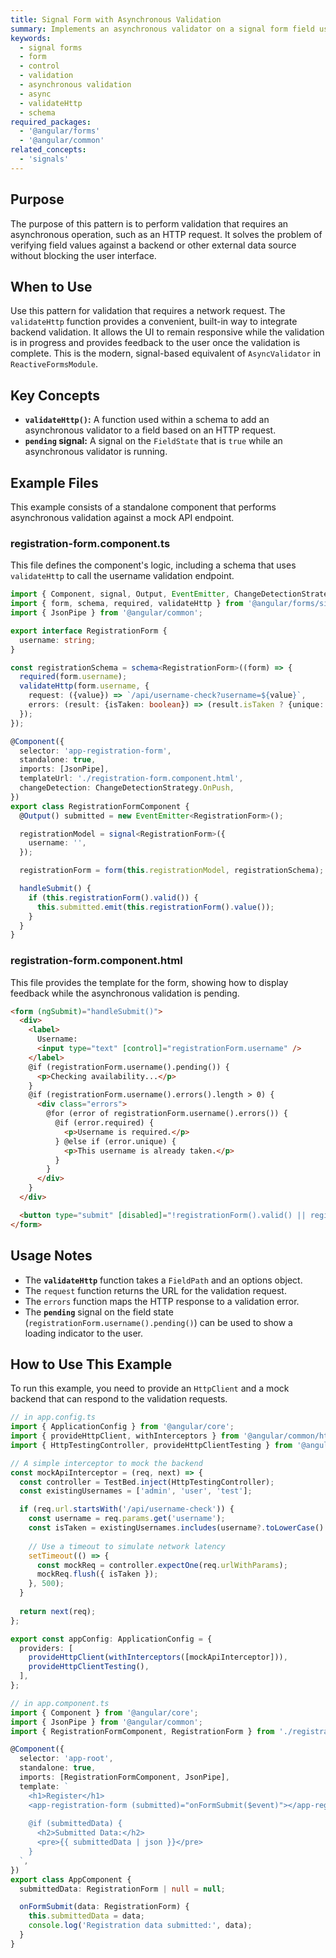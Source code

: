 ```yaml
---
title: Signal Form with Asynchronous Validation
summary: Implements an asynchronous validator on a signal form field using `validateHttp` to check for a unique username against a mock backend endpoint.
keywords:
  - signal forms
  - form
  - control
  - validation
  - asynchronous validation
  - async
  - validateHttp
  - schema
required_packages:
  - '@angular/forms'
  - '@angular/common'
related_concepts:
  - 'signals'
---
```


## Purpose

The purpose of this pattern is to perform validation that requires an asynchronous operation, such as an HTTP request. It solves the problem of verifying field values against a backend or other external data source without blocking the user interface.

## When to Use

Use this pattern for validation that requires a network request. The `validateHttp` function provides a convenient, built-in way to integrate backend validation. It allows the UI to remain responsive while the validation is in progress and provides feedback to the user once the validation is complete. This is the modern, signal-based equivalent of `AsyncValidator` in `ReactiveFormsModule`.

## Key Concepts

- **`validateHttp()`:** A function used within a schema to add an asynchronous validator to a field based on an HTTP request.
- **`pending` signal:** A signal on the `FieldState` that is `true` while an asynchronous validator is running.

## Example Files

This example consists of a standalone component that performs asynchronous validation against a mock API endpoint.

### registration-form.component.ts

This file defines the component's logic, including a schema that uses `validateHttp` to call the username validation endpoint.

```typescript
import { Component, signal, Output, EventEmitter, ChangeDetectionStrategy } from '@angular/core';
import { form, schema, required, validateHttp } from '@angular/forms/signals';
import { JsonPipe } from '@angular/common';

export interface RegistrationForm {
  username: string;
}

const registrationSchema = schema<RegistrationForm>((form) => {
  required(form.username);
  validateHttp(form.username, {
    request: ({value}) => `/api/username-check?username=${value}`,
    errors: (result: {isTaken: boolean}) => (result.isTaken ? {unique: true} : null),
  });
});

@Component({
  selector: 'app-registration-form',
  standalone: true,
  imports: [JsonPipe],
  templateUrl: './registration-form.component.html',
  changeDetection: ChangeDetectionStrategy.OnPush,
})
export class RegistrationFormComponent {
  @Output() submitted = new EventEmitter<RegistrationForm>();

  registrationModel = signal<RegistrationForm>({
    username: '',
  });

  registrationForm = form(this.registrationModel, registrationSchema);

  handleSubmit() {
    if (this.registrationForm().valid()) {
      this.submitted.emit(this.registrationForm().value());
    }
  }
}
```

### registration-form.component.html

This file provides the template for the form, showing how to display feedback while the asynchronous validation is pending.

```html
<form (ngSubmit)="handleSubmit()">
  <div>
    <label>
      Username:
      <input type="text" [control]="registrationForm.username" />
    </label>
    @if (registrationForm.username().pending()) {
      <p>Checking availability...</p>
    }
    @if (registrationForm.username().errors().length > 0) {
      <div class="errors">
        @for (error of registrationForm.username().errors()) {
          @if (error.required) {
            <p>Username is required.</p>
          } @else if (error.unique) {
            <p>This username is already taken.</p>
          }
        }
      </div>
    }
  </div>

  <button type="submit" [disabled]="!registrationForm().valid() || registrationForm().pending()">Submit</button>
</form>
```

## Usage Notes

- The **`validateHttp`** function takes a `FieldPath` and an options object.
- The `request` function returns the URL for the validation request.
- The `errors` function maps the HTTP response to a validation error.
- The **`pending`** signal on the field state (`registrationForm.username().pending()`) can be used to show a loading indicator to the user.

## How to Use This Example

To run this example, you need to provide an `HttpClient` and a mock backend that can respond to the validation requests.

```typescript
// in app.config.ts
import { ApplicationConfig } from '@angular/core';
import { provideHttpClient, withInterceptors } from '@angular/common/http';
import { HttpTestingController, provideHttpClientTesting } from '@angular/common/http/testing';

// A simple interceptor to mock the backend
const mockApiInterceptor = (req, next) => {
  const controller = TestBed.inject(HttpTestingController);
  const existingUsernames = ['admin', 'user', 'test'];

  if (req.url.startsWith('/api/username-check')) {
    const username = req.params.get('username');
    const isTaken = existingUsernames.includes(username?.toLowerCase() ?? '');
    
    // Use a timeout to simulate network latency
    setTimeout(() => {
      const mockReq = controller.expectOne(req.urlWithParams);
      mockReq.flush({ isTaken });
    }, 500);
  }
  
  return next(req);
};

export const appConfig: ApplicationConfig = {
  providers: [
    provideHttpClient(withInterceptors([mockApiInterceptor])),
    provideHttpClientTesting(),
  ],
};

// in app.component.ts
import { Component } from '@angular/core';
import { JsonPipe } from '@angular/common';
import { RegistrationFormComponent, RegistrationForm } from './registration-form.component';

@Component({
  selector: 'app-root',
  standalone: true,
  imports: [RegistrationFormComponent, JsonPipe],
  template: `
    <h1>Register</h1>
    <app-registration-form (submitted)="onFormSubmit($event)"></app-registration-form>
    
    @if (submittedData) {
      <h2>Submitted Data:</h2>
      <pre>{{ submittedData | json }}</pre>
    }
  `,
})
export class AppComponent {
  submittedData: RegistrationForm | null = null;

  onFormSubmit(data: RegistrationForm) {
    this.submittedData = data;
    console.log('Registration data submitted:', data);
  }
}
```
